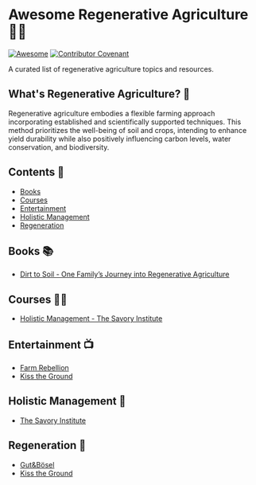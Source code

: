 # Awesome Regenerative Agriculture 🧑‍🌾

[![Awesome](https://awesome.re/badge.svg)](https://awesome.re)
[![Contributor Covenant](https://img.shields.io/badge/Contributor%20Covenant-2.1-4baaaa.svg)](CODE_OF_CONDUCT.md)

A curated list of regenerative agriculture topics and resources.

## What's Regenerative Agriculture? 🌾

Regenerative agriculture embodies a flexible farming approach incorporating
established and scientifically supported techniques. This method prioritizes the
well-being of soil and crops, intending to enhance yield
durability while also positively influencing carbon levels, water conservation,
and biodiversity.

## Contents 🌽

- [Books](#books-)
- [Courses](#courses-)
- [Entertainment](#entertainment-)
- [Holistic Management](#holistic-management-)
- [Regeneration](#regeneration-)

## Books 📚

- [Dirt to Soil - One Family’s Journey into Regenerative Agriculture](https://www.goodreads.com/book/show/40125546-dirt-to-soil?from_search=true&from_srp=true&qid=AyU9XjTdBe&rank=1)

## Courses 🧑‍🏫

- [Holistic Management - The Savory Institute](https://savoryinstitute.teachable.com/courses)

## Entertainment 📺

- [Farm Rebellion](https://www.imdb.com/title/tt27671935/)
- [Kiss the Ground](https://kissthegroundmovie.com/)

## Holistic Management 🐄

- [The Savory Institute](https://savory.global/)

## Regeneration 🌱

- [Gut&Bösel](https://www.gutundboesel.org/en/)
- [Kiss the Ground](https://kisstheground.com/)
